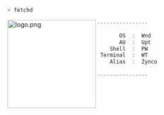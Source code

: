 ```zsh
> fetchd
```

<img align="left" src="https://66.media.tumblr.com/db5bfe76323a05b7bff70a272baef5a9/tumblr_oqufitCx7i1u84suwo1_500.png" alt="logo.png" width="200" /> 

```csharp
----------------

       OS  :  Wnd
       AU  :  Upt
    Shell  :  PW
 Terminal  :  WT
    Alias  :  Zynco
    
----------------
```
